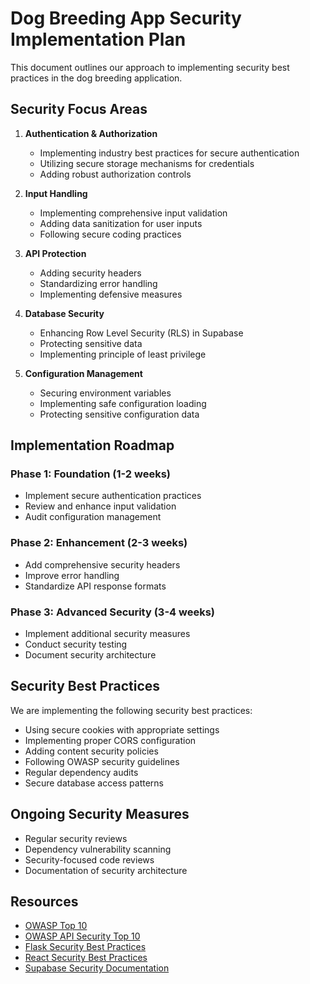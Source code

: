 # Dog Breeding App Security Implementation Plan

This document outlines our approach to implementing security best practices in the dog breeding application.

## Security Focus Areas

1. **Authentication & Authorization**
   - Implementing industry best practices for secure authentication
   - Utilizing secure storage mechanisms for credentials
   - Adding robust authorization controls

2. **Input Handling**
   - Implementing comprehensive input validation
   - Adding data sanitization for user inputs
   - Following secure coding practices

3. **API Protection**
   - Adding security headers
   - Standardizing error handling
   - Implementing defensive measures

4. **Database Security**
   - Enhancing Row Level Security (RLS) in Supabase
   - Protecting sensitive data
   - Implementing principle of least privilege

5. **Configuration Management**
   - Securing environment variables
   - Implementing safe configuration loading
   - Protecting sensitive configuration data

## Implementation Roadmap

### Phase 1: Foundation (1-2 weeks)
- Implement secure authentication practices
- Review and enhance input validation
- Audit configuration management

### Phase 2: Enhancement (2-3 weeks)
- Add comprehensive security headers
- Improve error handling
- Standardize API response formats

### Phase 3: Advanced Security (3-4 weeks)
- Implement additional security measures
- Conduct security testing
- Document security architecture

## Security Best Practices

We are implementing the following security best practices:

- Using secure cookies with appropriate settings
- Implementing proper CORS configuration
- Adding content security policies
- Following OWASP security guidelines
- Regular dependency audits
- Secure database access patterns

## Ongoing Security Measures

- Regular security reviews
- Dependency vulnerability scanning
- Security-focused code reviews
- Documentation of security architecture

## Resources

- [OWASP Top 10](https://owasp.org/www-project-top-ten/)
- [OWASP API Security Top 10](https://owasp.org/www-project-api-security/)
- [Flask Security Best Practices](https://flask.palletsprojects.com/en/2.0.x/security/)
- [React Security Best Practices](https://reactjs.org/docs/security.html)
- [Supabase Security Documentation](https://supabase.io/docs/guides/auth#security)